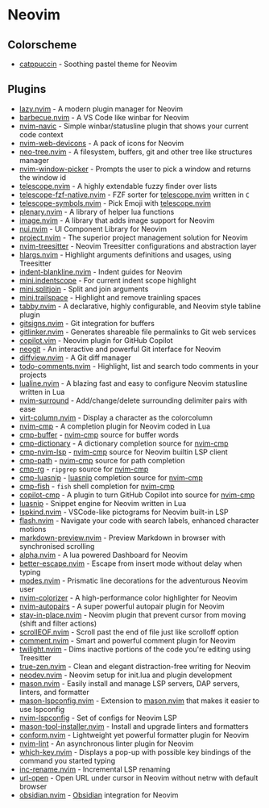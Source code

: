 # Neovim

## Colorscheme

- [catppuccin] - Soothing pastel theme for Neovim

## Plugins

- [lazy.nvim] - A modern plugin manager for Neovim
- [barbecue.nvim] - A VS Code like winbar for Neovim
- [nvim-navic] - Simple winbar/statusline plugin that shows your current code context
- [nvim-web-devicons] - A pack of icons for Neovim
- [neo-tree.nvim] - A filesystem, buffers, git and other tree like structures manager
- [nvim-window-picker] - Prompts the user to pick a window and returns the window id
- [telescope.nvim] - A highly extendable fuzzy finder over lists
- [telescope-fzf-native.nvim] - FZF sorter for [telescope.nvim] written in `C`
- [telescope-symbols.nvim] - Pick Emoji with [telescope.nvim]
- [plenary.nvim] - A library of helper lua functions
- [image.nvim] - A library that adds image support for Neovim
- [nui.nvim] - UI Component Library for Neovim
- [project.nvim] - The superior project management solution for Neovim
- [nvim-treesitter] - Neovim Treesitter configurations and abstraction layer
- [hlargs.nvim] - Highlight arguments definitions and usages, using Treesitter
- [indent-blankline.nvim] - Indent guides for Neovim
- [mini.indentscope] - For current indent scope highlight
- [mini.splitjoin] - Split and join arguments
- [mini.trailspace] - Highlight and remove trainling spaces
- [tabby.nvim] - A declarative, highly configurable, and Neovim style tabline plugin
- [gitsigns.nvim] - Git integration for buffers
- [gitlinker.nvim] - Generates shareable file permalinks to Git web services
- [copilot.vim] - Neovim plugin for GitHub Copilot
- [neogit] - An interactive and powerful Git interface for Neovim
- [diffview.nvim] - A Git diff manager
- [todo-comments.nvim] - Highlight, list and search todo comments in your projects
- [lualine.nvim] - A blazing fast and easy to configure Neovim statusline written in Lua
- [nvim-surround] - Add/change/delete surrounding delimiter pairs with ease
- [virt-column.nvim] - Display a character as the colorcolumn
- [nvim-cmp] - A completion plugin for Neovim coded in Lua
- [cmp-buffer] - [nvim-cmp] source for buffer words
- [cmp-dictionary] - A dictionary completion source for [nvim-cmp]
- [cmp-nvim-lsp] - [nvim-cmp] source for Neovim builtin LSP client
- [cmp-path] - [nvim-cmp] source for path completion
- [cmp-rg] - `ripgrep` source for [nvim-cmp]
- [cmp-luasnip] - [luasnip] completion source for [nvim-cmp]
- [cmp-fish] - `fish` shell completion for [nvim-cmp]
- [copilot-cmp] - A plugin to turn GitHub Copilot into source for [nvim-cmp]
- [luasnip] - Snippet engine for Neovim written in Lua
- [lspkind.nvim] - VSCode-like pictograms for Neovim built-in LSP
- [flash.nvim] - Navigate your code with search labels, enhanced character motions
- [markdown-preview.nvim] - Preview Markdown in browser with synchronised scrolling
- [alpha.nvim] - A lua powered Dashboard for Neovim
- [better-escape.nvim] - Escape from insert mode without delay when typing
- [modes.nvim] - Prismatic line decorations for the adventurous Neovim user
- [nvim-colorizer] - A high-performance color highlighter for Neovim
- [nvim-autopairs] - A super powerful autopair plugin for Neovim
- [stay-in-place.nvim] - Neovim plugin that prevent cursor from moving (shift and filter actions)
- [scrollEOF.nvim] - Scroll past the end of file just like scrolloff option
- [comment.nvim] - Smart and powerful comment plugin for Neovim
- [twilight.nvim] - Dims inactive portions of the code you're editing using Treesitter
- [true-zen.nvim] - Clean and elegant distraction-free writing for Neovim
- [neodev.nvim] - Neovim setup for init.lua and plugin development
- [mason.nvim] - Easily install and manage LSP servers, DAP servers, linters, and formatter
- [mason-lspconfig.nvim] - Extension to [mason.nvim] that makes it easier to use lspconfig
- [nvim-lspconfig] - Set of configs for Neovim LSP
- [mason-tool-installer.nvim] - Install and upgrade linters and formatters
- [conform.nvim] - Lightweight yet powerful formatter plugin for Neovim
- [nvim-lint] - An asynchronous linter plugin for Neovim
- [which-key.nvim] - Displays a pop-up with possible key bindings of the command you started typing
- [inc-rename.nvim] - Incremental LSP renaming
- [url-open] - Open URL under cursor in Neovim without netrw with default browser
- [obsidian.nvim] - [Obsidian](https://obsidian.md) integration for Neovim

<!-- LINKS -->

[lazy.nvim]: https://github.com/folke/lazy.nvim
[barbecue.nvim]: https://github.com/utilyre/barbecue.nvim
[nvim-navic]: https://github.com/SmiteshP/nvim-navic
[nvim-web-devicons]: https://github.com/nvim-tree/nvim-web-devicons
[neo-tree.nvim]: https://github.com/nvim-neo-tree/neo-tree.nvim
[nvim-window-picker]: https://github.com/s1n7ax/nvim-window-picker
[telescope.nvim]: https://github.com/nvim-telescope/telescope.nvim
[telescope-fzf-native.nvim]: https://github.com/nvim-telescope/telescope-fzf-native.nvim
[telescope-symbols.nvim]: https://github.com/nvim-telescope/telescope-symbols.nvim
[project.nvim]: https://github.com/ahmedkhalf/project.nvim
[nvim-treesitter]: https://github.com/nvim-treesitter/nvim-treesitter
[indent-blankline.nvim]: https://github.com/lukas-reineke/indent-blankline.nvim
[mini.indentscope]: https://github.com/echasnovski/mini.indentscope
[mini.splitjoin]: https://github.com/echasnovski/mini.nvim/blob/main/readmes/mini-splitjoin.md
[mini.trailspace]: https://github.com/echasnovski/mini.nvim/blob/main/readmes/mini-trailspace.md
[tabby.nvim]: https://github.com/nanozuki/tabby.nvim
[gitsigns.nvim]: https://github.com/lewis6991/gitsigns.nvim
[gitlinker.nvim]: https://github.com/ruifm/gitlinker.nvim
[neogit]: https://github.com/neogitorg/neogit
[todo-comments.nvim]: https://github.com/folke/todo-comments.nvim
[lualine.nvim]: https://github.com/nvim-lualine/lualine.nvim
[nvim-surround]: https://github.com/kylechui/nvim-surround
[virt-column.nvim]: https://github.com/lukas-reineke/virt-column.nvim
[diffview.nvim]: https://github.com/sindrets/diffview.nvim
[nvim-cmp]: https://github.com/hrsh7th/nvim-cmp
[cmp-buffer]: https://arc.net/l/quote/qnikvplr
[cmp-dictionary]: https://github.com/uga-rosa/cmp-dictionary
[cmp-nvim-lsp]: https://github.com/hrsh7th/cmp-nvim-lsp
[cmp-path]: https://github.com/hrsh7th/cmp-path
[cmp-rg]: https://github.com/lukas-reineke/cmp-rg
[cmp-luasnip]: https://github.com/saadparwaiz1/cmp_luasnip
[cmp-fish]: https://github.com/mtoohey31/cmp-fish
[luasnip]: https://github.com/L3MON4D3/LuaSnip
[lspkind.nvim]: https://github.com/onsails/lspkind.nvim
[flash.nvim]: https://github.com/folke/flash.nvim
[markdown-preview.nvim]: https://github.com/iamcco/markdown-preview.nvim
[alpha.nvim]: https://github.com/goolord/alpha-nvim
[better-escape.nvim]: https://github.com/max397574/better-escape.nvim
[modes.nvim]: https://github.com/mvllow/modes.nvim
[nvim-colorizer]: https://github.com/NvChad/nvim-colorizer.lua
[nvim-autopairs]: https://github.com/windwp/nvim-autopairs
[stay-in-place.nvim]: https://github.com/gbprod/stay-in-place.nvim
[scrollEOF.nvim]: https://github.com/Aasim-A/scrollEOF.nvim
[comment.nvim]: https://github.com/numToStr/Comment.nvim
[twilight.nvim]: https://github.com/folke/twilight.nvim
[true-zen.nvim]: https://github.com/pocco81/true-zen.nvim
[neodev.nvim]: https://github.com/folke/neodev.nvim
[mason.nvim]: https://github.com/williamboman/mason.nvim
[mason-lspconfig.nvim]: https://github.com/williamboman/mason-lspconfig.nvim
[mason-tool-installer.nvim]: https://github.com/WhoIsSethDaniel/mason-tool-installer.nvim
[nvim-lspconfig]: https://github.com/neovim/nvim-lspconfig
[conform.nvim]: https://github.com/stevearc/conform.nvim
[catppuccin]: https://github.com/catppuccin/nvim
[plenary.nvim]: https://github.com/nvim-lua/plenary.nvim
[image.nvim]: https://github.com/3rd/image.nvim
[nui.nvim]: https://github.com/MunifTanjim/nui.nvim
[nvim-lint]: https://github.com/mfussenegger/nvim-lint
[which-key.nvim]: https://github.com/folke/which-key.nvim
[inc-rename.nvim]: https://github.com/smjonas/inc-rename.nvim
[hlargs.nvim]: https://github.com/m-demare/hlargs.nvim
[url-open]: https://github.com/sontungexpt/url-open
[copilot-cmp]: https://github.com/zbirenbaum/copilot-cmp
[copilot.vim]: https://github.com/github/copilot.vim
[obsidian.nvim]: https://github.com/epwalsh/obsidian.nvim
